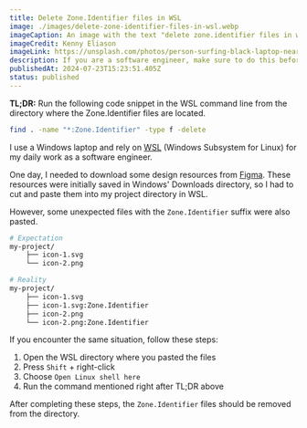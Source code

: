 ```yaml
---
title: Delete Zone.Identifier files in WSL
image: ./images/delete-zone-identifier-files-in-wsl.webp
imageCaption: An image with the text "delete zone.identifier files in wsl"
imageCredit: Kenny Eliason
imageLink: https://unsplash.com/photos/person-surfing-black-laptop-near-microwave-oven-_oKSYD2cSIk
description: If you are a software engineer, make sure to do this before pushing your changes
publishedAt: 2024-07-23T15:23:51.405Z
status: published
---
```


<strong>TL;DR:</strong> Run the following code snippet in the WSL command line from the directory where the Zone.Identifier files are located.

```bash
find . -name "*:Zone.Identifier" -type f -delete
```

I use a Windows laptop and rely on [WSL](https://learn.microsoft.com/en-us/windows/wsl/) (Windows Subsystem for Linux) for my daily work as a software engineer.

One day, I needed to download some design resources from [Figma](https://www.figma.com/). These resources were initially saved in Windows' Downloads directory, so I had to cut and paste them into my project directory in WSL.

However, some unexpected files with the `Zone.Identifier` suffix were also pasted.

```bash
# Expectation
my-project/
    ├── icon-1.svg
    └── icon-2.png

# Reality
my-project/
    ├── icon-1.svg
    ├── icon-1.svg:Zone.Identifier
    ├── icon-2.png
    └── icon-2.png:Zone.Identifier
```

If you encounter the same situation, follow these steps:

1. Open the WSL directory where you pasted the files
2. Press `Shift` + right-click
3. Choose `Open Linux shell here`
4. Run the command mentioned right after TL;DR above

After completing these steps, the `Zone.Identifier` files should be removed from the directory.
